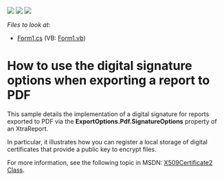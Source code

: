 <!-- default badges list -->
![](https://img.shields.io/endpoint?url=https://codecentral.devexpress.com/api/v1/VersionRange/128604108/12.2.4%2B)
[![](https://img.shields.io/badge/Open_in_DevExpress_Support_Center-FF7200?style=flat-square&logo=DevExpress&logoColor=white)](https://supportcenter.devexpress.com/ticket/details/E4191)
[![](https://img.shields.io/badge/📖_How_to_use_DevExpress_Examples-e9f6fc?style=flat-square)](https://docs.devexpress.com/GeneralInformation/403183)
<!-- default badges end -->
<!-- default file list -->
*Files to look at*:

* [Form1.cs](./CS/pdf-signature-sample/Form1.cs) (VB: [Form1.vb](./VB/pdf-signature-sample/Form1.vb))
<!-- default file list end -->
# How to use the digital signature options when exporting a report to PDF


<p>This sample details the implementation of a digital signature for reports exported to PDF via the <strong>ExportOptions.Pdf.SignatureOptions</strong> property of an XtraReport.</p><p>In particular, it illustrates how you can register a local storage of digital certificates that provide a public key to encrypt files.</p><p>For more information, see the following topic in MSDN: <a href="http://msdn.microsoft.com/en-us/library/system.security.cryptography.x509certificates.x509certificate2.aspx"><u>X509Certificate2 Class</u></a>.</p>

<br/>


